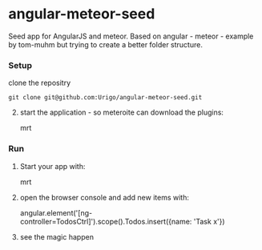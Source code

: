 angular-meteor-seed
===================

Seed app for AngularJS and meteor.
Based on angular - meteor - example by tom-muhm but trying to create a better folder structure.

### Setup

clone the repositry

    git clone git@github.com:Urigo/angular-meteor-seed.git
    
2) start the application - so meteroite can download the plugins:

    mrt

### Run

1) Start your app with: 

    mrt

2) open the browser console and add new items with:

    angular.element('[ng-controller=TodosCtrl]').scope().Todos.insert({name: 'Task x'})

3) see the magic happen
